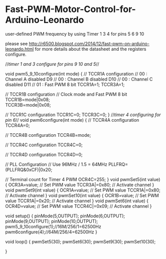 # Fast-PWM-Motor-Control-for-Arduino-Leonardo
 user-defined PWM frequency by using Timer 1 3 4 for pins 5 6 9 10

 please see http://r6500.blogspot.com/2014/12/fast-pwm-on-arduino-leonardo.html for more details about the datasheet and the registers configure.

 //*timer 1 and 3 configure for pins 9 10 and 5*//

 void pwm5_9_10configure(int mode)
 {
 // TCCR1A configuration
 //  00 : Channel A disabled D9
 //  00 : Channel B disabled D10
 //  00 : Channel C disabled D11
 //  01 : Fast PWM 8 bit
 TCCR1A=1;
 TCCR3A=1;

 // TCCR1B configuration
 // Clock mode and Fast PWM 8 bit
 TCCR1B=mode|0x08;  
 TCCR3B=mode|0x08;

// TCCR1C configuration
TCCR1C=0;
TCCR3C=0;
}
//*timer 4 configuring for pin 6*//
void pwm6configure(int mode)
{
// TCCR4A configuration
TCCR4A=0;

// TCCR4B configuration
TCCR4B=mode;

// TCCR4C configuration
TCCR4C=0;

// TCCR4D configuration
TCCR4D=0;

// PLL Configuration
// Use 96MHz / 1.5 = 64MHz
PLLFRQ=(PLLFRQ&0xCF)|0x20;

// Terminal count for Timer 4 PWM
OCR4C=255;
}
void pwmSet5(int value)
{
OCR3A=value;   // Set PWM value
TCCR3A|=0x80;  // Activate channel
}
void pwmSet9(int value)
{
OCR1A=value;   // Set PWM value
TCCR1A|=0x80;  // Activate channel
}
void pwmSet10(int value)
{
OCR1B=value;   // Set PWM value
TCCR1A|=0x20;  // Activate channel
}
void pwmSet6(int value)
{
OCR4D=value;   // Set PWM value
TCCR4C|=0x09;  // Activate channel
}

void setup() 
{
  pinMode(5,OUTPUT);
  pinMode(6,OUTPUT);
  pinMode(9,OUTPUT);
  pinMode(10,OUTPUT);
  pwm5_9_10configure(1);//16M/256/1=62500Hz
  pwm6configure(4);//64M/256/4=62500Hz
}

void loop() 
{
  pwmSet5(30);
  pwmSet6(30);
  pwmSet9(30);
  pwmSet10(30);

}
